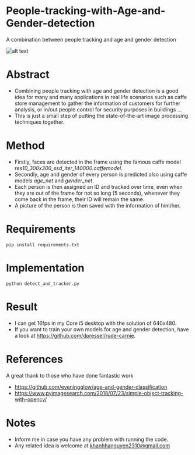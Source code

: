 # People-tracking-with-Age-and-Gender-detection
A combination between people tracking and age and gender detection

![alt text](https://github.com/habom2310/People-tracking-with-Age-and-Gender-detection/blob/master/result.PNG)
# Abstract
- Combining people tracking with age and gender detection is a good idea for many and many applications in real life scenarios such as caffe store management to gather the information of customers for further analysis, or in/out people control for security purposes in buildings ...
- This is just a small step of putting the state-of-the-art image processing techniques together.

# Method
- Firstly, faces are detected in the frame using the famous caffe model _res10_300x300_ssd_iter_140000.caffemodel_.
- Secondly, age and gender of every person is predicted also using caffe models _age_net_ and _gender_net_.
- Each person is then assigned an ID and tracked over time, even when they are out of the frame for not so long (5 seconds), whenever they come back in the frame, their ID will remain the same. 
- A picture of the person is then saved with the information of him/her.

# Requirements
```
pip install requirements.txt
```
# Implementation
```
python detect_and_tracker.py
```

# Result
- I can get 16fps in my Core i5 desktop with the solution of 640x480.
- If you want to train your own models for age and gender detection, have a look at https://github.com/dpressel/rude-carnie.

# References
A great thank to those who have done fantastic work
- https://github.com/eveningglow/age-and-gender-classification
- https://www.pyimagesearch.com/2018/07/23/simple-object-tracking-with-opencv/

# Notes
- Inform me in case you have any problem with running the code.
- Any related idea is welcome at khanhhanguyen2310@gmail.com



